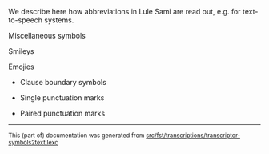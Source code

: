 

We describe here how abbreviations in Lule Sami are read out, e.g.
for text-to-speech systems.

Miscellaneous symbols

Smileys

Emojies

* Clause boundary symbols

* Single punctuation marks

* Paired punctuation marks

* * *

<small>This (part of) documentation was generated from [src/fst/transcriptions/transcriptor-symbols2text.lexc](https://github.com/giellalt/lang-smj/blob/main/src/fst/transcriptions/transcriptor-symbols2text.lexc)</small>
